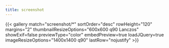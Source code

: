 ```yaml
---
title: screenshot
---
```


{{< gallery match="screenshot/*" sortOrder="desc" rowHeight="120" margins="2" thumbnailResizeOptions="600x600 q90 Lanczos" showExif=false previewType="color" embedPreview=true loadJQuery=true imageResizeOptions="1400x1400 q90" lastRow="nojustify" >}}